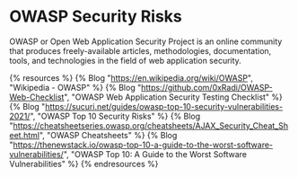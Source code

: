 # OWASP Security Risks

OWASP or Open Web Application Security Project is an online community that produces freely-available articles, methodologies, documentation, tools, and technologies in the field of web application security.

{% resources %}
  {% Blog "https://en.wikipedia.org/wiki/OWASP", "Wikipedia - OWASP" %}
  {% Blog "https://github.com/0xRadi/OWASP-Web-Checklist", "OWASP Web Application Security Testing Checklist" %}
  {% Blog "https://sucuri.net/guides/owasp-top-10-security-vulnerabilities-2021/", "OWASP Top 10 Security Risks" %}
  {% Blog "https://cheatsheetseries.owasp.org/cheatsheets/AJAX_Security_Cheat_Sheet.html", "OWASP Cheatsheets" %}
  {% Blog "https://thenewstack.io/owasp-top-10-a-guide-to-the-worst-software-vulnerabilities/", "OWASP Top 10: A Guide to the Worst Software Vulnerabilities" %}
{% endresources %}
